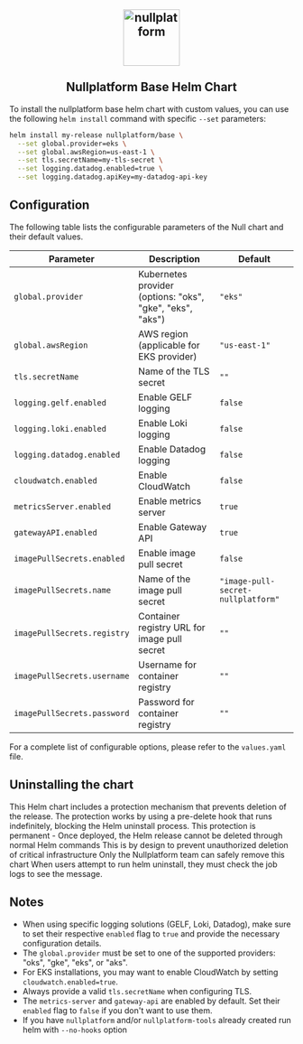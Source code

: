 <h2 align="center">
    <a href="https://httpie.io" target="blank_">
        <img height="100" alt="nullplatform" src="https://nullplatform.com/favicon/android-chrome-192x192.png" />
    </a>
    <br>
    <br>
    Nullplatform Base Helm Chart
    <br>
</h2>

To install the nullplatform base helm chart with custom values, you can use the following `helm install` command with specific `--set` parameters:

```bash
helm install my-release nullplatform/base \
  --set global.provider=eks \
  --set global.awsRegion=us-east-1 \
  --set tls.secretName=my-tls-secret \
  --set logging.datadog.enabled=true \
  --set logging.datadog.apiKey=my-datadog-api-key
```
## Configuration

The following table lists the configurable parameters of the Null chart and their default values.

| Parameter                   | Description                                               | Default                            |
|-----------------------------| --------------------------------------------------------- |------------------------------------|
| `global.provider`           | Kubernetes provider (options: "oks", "gke", "eks", "aks") | `"eks"`                            |
| `global.awsRegion`          | AWS region (applicable for EKS provider)                  | `"us-east-1"`                      |
| `tls.secretName`            | Name of the TLS secret                                    | `""`                               |
| `logging.gelf.enabled`      | Enable GELF logging                                       | `false`                            |
| `logging.loki.enabled`      | Enable Loki logging                                       | `false`                            |
| `logging.datadog.enabled`   | Enable Datadog logging                                    | `false`                            |
| `cloudwatch.enabled`        | Enable CloudWatch                                         | `false`                            |
| `metricsServer.enabled`     | Enable metrics server                                     | `true`                             |
| `gatewayAPI.enabled`        | Enable Gateway API                                        | `true`                             |
| `imagePullSecrets.enabled`  | Enable image pull secret                                  | `false`                            |
| `imagePullSecrets.name`     | Name of the image pull secret                             | `"image-pull-secret-nullplatform"` |
| `imagePullSecrets.registry` | Container registry URL for image pull secret              | `""`                               |
| `imagePullSecrets.username` | Username for container registry                           | `""`                               |
| `imagePullSecrets.password` | Password for container registry                           | `""`                               |

For a complete list of configurable options, please refer to the `values.yaml` file.

## Uninstalling the chart

This Helm chart includes a protection mechanism that prevents deletion of the release. The protection works by using a pre-delete hook that runs indefinitely, blocking the Helm uninstall process. This protection is permanent - Once deployed, the Helm release cannot be deleted through normal Helm commands
This is by design to prevent unauthorized deletion of critical infrastructure
Only the Nullplatform team can safely remove this chart
When users attempt to run helm uninstall, they must check the job logs to see the message.


## Notes

- When using specific logging solutions (GELF, Loki, Datadog), make sure to set their respective `enabled` flag to `true` and provide the necessary configuration details.
- The `global.provider` must be set to one of the supported providers: "oks", "gke", "eks", or "aks".
- For EKS installations, you may want to enable CloudWatch by setting `cloudwatch.enabled=true`.
- Always provide a valid `tls.secretName` when configuring TLS.
- The `metrics-server` and `gateway-api` are enabled by default. Set their `enabled` flag to `false` if you don't want to use them.
- If you have `nullplatform` and/or `nullplatform-tools` already created run helm with `--no-hooks` option

